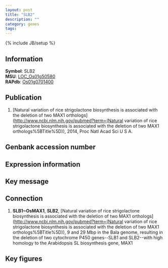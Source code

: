 ```yaml
---
layout: post
title: "SLB2"
description: ""
category: genes
tags: 
---
```

{% include JB/setup %}

## Information
__Symbol__: SLB2  
__MSU__: [LOC_Os01g50580](http://rice.plantbiology.msu.edu/cgi-bin/ORF_infopage.cgi?orf=LOC_Os01g50580)  
__RAPdb__: [Os01g0701400](http://rapdb.dna.affrc.go.jp/viewer/gbrowse_details/irgsp1?name=Os01g0701400)  

## Publication
1. [Natural variation of rice strigolactone biosynthesis is associated with the deletion of two MAX1 orthologs](http://www.ncbi.nlm.nih.gov/pubmed?term=(Natural variation of rice strigolactone biosynthesis is associated with the deletion of two MAX1 orthologs%5BTitle%5D)), 2014, Proc Natl Acad Sci U S A.

## Genbank accession number

## Expression information

## Key message

## Connection
1. __SLB1~OsMAX1__, __SLB2__, [Natural variation of rice strigolactone biosynthesis is associated with the deletion of two MAX1 orthologs](http://www.ncbi.nlm.nih.gov/pubmed?term=(Natural variation of rice strigolactone biosynthesis is associated with the deletion of two MAX1 orthologs%5BTitle%5D)), 9 and 29 Mbp in the Bala genome, resulting in the deletion of two cytochrome P450 genes--SLB1 and SLB2--with high homology to the Arabidopsis SL biosynthesis gene, MAX1

## Key figures


